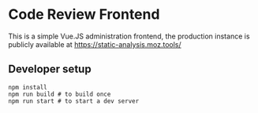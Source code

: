 Code Review Frontend
====================

This is a simple Vue.JS administration frontend, the production instance is publicly available at https://static-analysis.moz.tools/

Developer setup
---------------

```
npm install
npm run build # to build once
npm run start # to start a dev server
```
